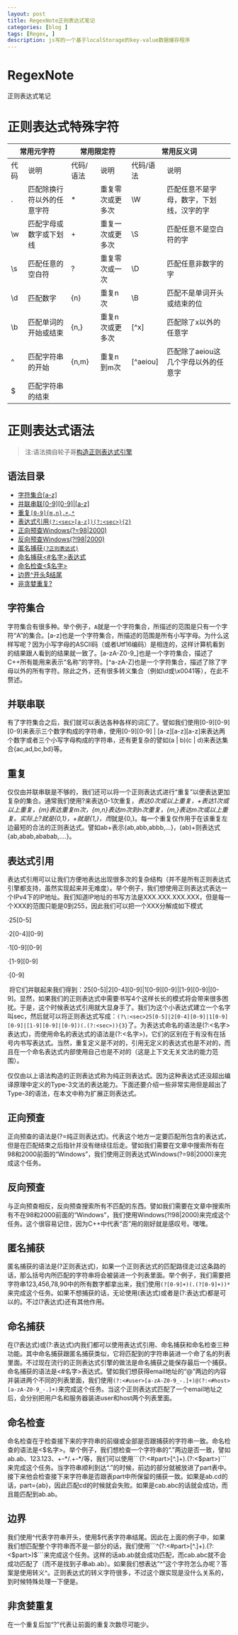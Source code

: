 ```yaml
---
layout: post
title: RegexNote正则表达式笔记
categories: [blog ]
tags: [Regex, ]
description: js写的一个基于localStorage的key-value数据缓存程序
---
```


# RegexNote
正则表达式笔记

# 正则表达式特殊字符


<table>
  <thead>
    <tr><th colspan="2">常用元字符<th colspan="2">常用限定符<th colspan="2">常用反义词
  <tbody>
    <tr><td> 代码 <td>  说明<td> 代码/语法 <td> 说明<td> 代码/语法 <td> 说明
    <tr><td> . <td> 匹配除换行符以外的任意字符<td> * <td> 重复零次或更多次<td> \W <td> 匹配任意不是字母，数字，下划线，汉字的字
    <tr><td> \w <td> 匹配字母或数字或下划线<td> + <td> 重复一次或更多次<td> \S <td> 匹配任意不是空白符的字
    <tr><td> \s <td> 匹配任意的空白符<td> ? <td> 重复零次或一次<td> \D <td> 匹配任意非数字的字
    <tr><td> \d <td> 匹配数字<td> {n} <td> 重复n次<td> \B <td> 匹配不是单词开头或结束的位
    <tr><td> \b <td> 匹配单词的开始或结束<td> {n,} <td> 重复n次或更多次<td> [^x] <td> 匹配除了x以外的任意字
    <tr><td> ^ <td> 匹配字符串的开始<td> {n,m} <td> 重复n到m次<td> [^aeiou] <td> 匹配除了aeiou这几个字母以外的任意字
    <tr><td> $ <td> 匹配字符串的结束<td><td><td><td>
</table>


# 正则表达式语法

>注:语法摘自轮子哥[构造正则表达式引擎](http://www.cppblog.com/vczh/archive/2008/05/22/50763.html)

## 语法目录

- [字符集合[a-z]](#字符集合)
- [并联串联[0-9][0-9]|[a-z]](#并联串联)
- [重复```[0-9]{m,n},+,*```](#重复)
- [表达式引用```(?:<sec>[a-z])(?:<sec>){2}```](#表达式引用)
- [正向预查Windows(?=98|2000)](#正向预查)
- [反向预查Windows(?!98|2000)](#反向预查)
- [匿名捕获```(?正则表达式)```](#匿名捕获)
- [命名捕获<#名字>表达式](#命名捕获)
- [命名检查<$名字>](#命名检查)
- [边界^开头$结尾](#边界)
- [非贪婪重复?](#非贪婪重复)

## 字符集合

  字符集合有很多种。举个例子，` A `就是一个字符集合，所描述的范围是只有一个字符“A”的集合。[a-z]也是一个字符集合，所描述的范围是所有小写字母。为什么这样写呢？因为小写字母的ASCII码（或者Utf16编码）是相连的，这样计算机看到的结果跟人看到的结果就一致了。[a-zA-Z0-9_]也是一个字符集合，描述了C++所有能用来表示“名称”的字符。[^a-zA-Z]也是一个字符集合，描述了除了字母以外的所有字符。除此之外，还有很多转义集合（例如\d或\x0041等），在此不赘述。

## 并联串联

  有了字符集合之后，我们就可以表达各种各样的词汇了。譬如我们使用[0-9][0-9][0-9]来表示三个数字构成的字符串，使用[0-9][0-9] | [a-z][a-z][a-z]来表达两个数字或者三个小写字母构成的字符串，还有更复杂的譬如(a | b)(c | d)来表达集合{ac,ad,bc,bd}等。

## 重复

  仅仅由并联串联是不够的，我们还可以将一个正则表达式进行“重复”以便表达更加复杂的集合。通常我们使用?来表达0-1次重复，*表达0次或以上重复，+表达1次或以上重复，{m}表达重复m次，{m,n}表达m次到n次重复，{m,}表达m次或以上重复。实际上?就是{0,1}，+就是{1,}，而*就是{0,}。每一个重复仅作用于在该重复左边最短的合法的正则表达式。譬如ab+表示{ab,abb,abbb,…}，(ab)+则表达式{ab,abab,ababab,….}。

## 表达式引用

  表达式引用可以让我们方便地表达出现很多次的复杂结构（并不是所有正则表达式引擎都支持，虽然实现起来并无难度）。举个例子，我们想使用正则表达式表达一个IPv4下的IP地址。我们知道IP地址的书写方法是XXX.XXX.XXX.XXX，但是每一个XXX的范围只能是0到255，因此我们可以把一个XXX分解成如下模式
  
  ·25[0-5]
  
  ·2[0-4][0-9]
  
  ·1[0-9][0-9]
  
  ·[1-9][0-9]
  
  ·[0-9]
  
  将它们并联起来我们得到：25[0-5]|2[0-4][0-9]|1[0-9][0-9]|[1-9][0-9]|[0-9]。显然，如果我们的正则表达式中需要书写4个这样长长的模式将会带来很多困扰。于是，这个时候表达式引用就大显身手了。我们为这个小表达式建立一个名字叫sec，然后就可以将正则表达式写成：```(?\:<sec>25[0-5]|2[0-4][0-9]|1[0-9][0-9]|[1-9][0-9]|[0-9])(.(?:<sec>)){3}```了。为表达式命名的语法是(?:<名字>表达式)，而使用命名的表达式的语法是(?:<名字>)，它们的区别在于有没有在括号内书写表达式。当然，重复定义是不对的，引用无定义的表达式也是不对的，而且在一个命名表达式内部使用自己也是不对的（这是上下文无关文法的能力范围）。
  
  仅仅由以上语法构造的正则表达式称为纯正则表达式。因为这种表达式还没超出编译原理中定义的Type-3文法的表达能力。下面还要介绍一些非常实用但是超出了Type-3的语法，在本文中称为扩展正则表达式。
  
## 正向预查

正向预查的语法是(?=纯正则表达式)。代表这个地方一定要匹配所包含的表达式，但是在匹配结束之后指针并没有继续往后走。譬如我们需要在文章中搜索所有在98和2000前面的“Windows”，我们使用正则表达式Windows(?=98|2000)来完成这个任务。

## 反向预查

与正向预查相反，反向预查搜索所有不匹配的东西。譬如我们需要在文章中搜索所有不在98和2000前面的“Windows”，我们使用Windows(?!98|2000)来完成这个任务。这个很容易记住，因为C++中代表“否”用的刚好就是感叹号。嘿嘿。

## 匿名捕获

匿名捕获的语法是(?正则表达式)，如果一个正则表达式的匹配路径走过这条路的话，那么括号内所匹配的字符串将会被装进一个列表里面。举个例子，我们需要把字符串123,456,78,90中的所有数字都拿出来，我们使用```(?[0-9]+)(.(?[0-9]+))*```来完成这个任务。如果不想捕获的话，无论使用(表达式)或者是(?:表达式)都是可以的。不过(?表达式)还有其他作用。

## 命名捕获

在(?表达式)或(?:表达式)内我们都可以使用表达式引用、命名捕获和命名检查三种功能。其中命名捕获跟匿名捕获类似，它将匹配到的字符串装进一个命了名的列表里面。不过现在流行的正则表达式引擎的做法是命名捕获之能保存最后一个捕获。命名捕获的语法是<#名字>表达式。譬如我们想获得email地址的“@”两边的内容并装进两个不同的列表里面，我们使用```(?:<#user>[a-zA-Z0-9_-.]+)@(?:<#host>[a-zA-Z0-9_-.]+)```来完成这个任务。当这个正则表达式匹配了一个email地址之后，会分别把用户名和服务器装进user和host两个列表里面。

## 命名检查

命名检查在于检查接下来的字符串的前缀或全部是否跟捕获的字符串一致。命名检查的语法是<$名字>。举个例子，我们想检查一个字符串的“.”两边是否一致，譬如ab.ab、123.123、+-*/.+-*/等，我们可以使用```(?:<#part>[^.]+).(?:<$part>)```来完成这个任务。当字符串顺利到达“.”的时候，前边的部分就被放进了part表中。接下来他会检查接下来字符串是否跟表part中所保留的捕获一致。如果是ab.cd的话，part={ab}，因此匹配cd的时候就会失败。如果是cab.abc的话就会成功，而且能匹配到ab.ab。

## 边界

我们使用^代表字符串开头，使用$代表字符串结尾。因此在上面的例子中，如果我们想匹配整个字符串而不是一部分的话，我们使用```^(?:<#part>[^.]+).(?:<$part>)$```来完成这个任务。这样的话ab.ab就会成功匹配，而cab.abc就不会成功匹配了（而不是找到子串ab.ab）。如果我们想表达”^”这个字符怎么办呢？答案是使用转义\^。正则表达式的转义字符很多，不过这个跟实现是没什么关系的，到时候特殊处理一下便是。

## 非贪婪重复

在一个重复后加“?”代表让前面的重复次数尽可能少。
